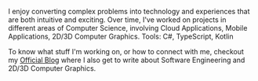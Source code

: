 I enjoy converting complex problems into technology and experiences that are both intuitive and exciting. Over time, I've worked on projects in different areas of Computer Science, involving Cloud Applications, Mobile Applications, 2D/3D Computer Graphics. Tools: C#, TypeScript, Kotlin

To know what stuff I'm working on, or how to connect with me, checkout my <a href="https://ronnielutaro.github.io/portfolio/" target="_blank">Official Blog</a> where I also get to write about Software Engineering and 2D/3D Computer Graphics.
